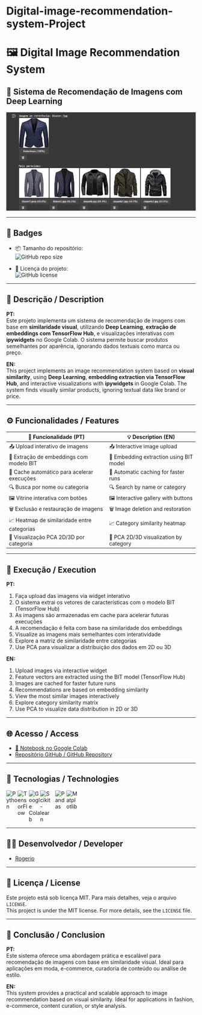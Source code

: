 # Digital-image-recommendation-system-Project

# 🖼️ Digital Image Recommendation System

## 🧠 Sistema de Recomendação de Imagens com Deep Learning


![Capa do Projeto - ](Recomendação-imagem.png)


---

## 🏅 Badges

- 📦 Tamanho do repositório:  
  ![GitHub repo size](https://img.shields.io/repo-size/Rogerio5/Digital-image-recommendation-system-Project)

- 📄 Licença do projeto:  
  ![GitHub license](https://img.shields.io/github/license/Rogerio5/Digital-image-recommendation-system-Project)

---

## 📖 Descrição / Description

**PT:**  
Este projeto implementa um sistema de recomendação de imagens com base em **similaridade visual**, utilizando **Deep Learning**, **extração de embeddings com TensorFlow Hub**, e visualizações interativas com **ipywidgets** no Google Colab. O sistema permite buscar produtos semelhantes por aparência, ignorando dados textuais como marca ou preço.

**EN:**  
This project implements an image recommendation system based on **visual similarity**, using **Deep Learning**, **embedding extraction via TensorFlow Hub**, and interactive visualizations with **ipywidgets** in Google Colab. The system finds visually similar products, ignoring textual data like brand or price.

---


## ⚙️ Funcionalidades / Features

| 🧩 Funcionalidade (PT)                      | 💡 Description (EN)                          |
|--------------------------------------------|----------------------------------------------|
| 📤 Upload interativo de imagens             | 📤 Interactive image upload                   |
| 🧠 Extração de embeddings com modelo BIT     | 🧠 Embedding extraction using BIT model       |
| 💾 Cache automático para acelerar execuções | 💾 Automatic caching for faster runs          |
| 🔍 Busca por nome ou categoria              | 🔍 Search by name or category                 |
| 🖼 Vitrine interativa com botões             | 🖼 Interactive gallery with buttons           |
| 🗑️ Exclusão e restauração de imagens        | 🗑️ Image deletion and restoration             |
| 📈 Heatmap de similaridade entre categorias | 📈 Category similarity heatmap                |
| 🎯 Visualização PCA 2D/3D por categoria     | 🎯 PCA 2D/3D visualization by category         |

---

## 🚀 Execução / Execution

**PT:**  
1. Faça upload das imagens via widget interativo  
2. O sistema extrai os vetores de características com o modelo BIT (TensorFlow Hub)  
3. As imagens são armazenadas em cache para acelerar futuras execuções  
4. A recomendação é feita com base na similaridade dos embeddings  
5. Visualize as imagens mais semelhantes com interatividade  
6. Explore a matriz de similaridade entre categorias  
7. Use PCA para visualizar a distribuição dos dados em 2D ou 3D

**EN:**  
1. Upload images via interactive widget  
2. Feature vectors are extracted using the BIT model (TensorFlow Hub)  
3. Images are cached for faster future runs  
4. Recommendations are based on embedding similarity  
5. View the most similar images interactively  
6. Explore category similarity matrix  
7. Use PCA to visualize data distribution in 2D or 3D

---

## 🌐 Acesso / Access

- [🔗 Notebook no Google Colab](https://colab.research.google.com/github/Rogerio5/Digital-image-recommendation-system-Project/blob/main/Digital_image_recommendation_system.ipynb)  
- [Repositório GitHub / GitHub Repository](https://github.com/Rogerio5/Digital-image-recommendation-system-Project)

---

## 🧰 Tecnologias / Technologies

<p>
  <img align="left" alt="Python" title="Python" width="30px" src="https://cdn.jsdelivr.net/gh/devicons/devicon@latest/icons/python/python-original.svg"/>
  <img align="left" alt="TensorFlow" title="TensorFlow" width="30px" src="https://cdn.jsdelivr.net/gh/devicons/devicon@latest/icons/tensorflow/tensorflow-original.svg"/>
  <img align="left" alt="Google Colab" title="Google Colab" width="30px" src="https://upload.wikimedia.org/wikipedia/commons/d/d0/Google_Colaboratory_SVG_Logo.svg"/>
  <img align="left" alt="Scikit-learn" title="Scikit-learn" width="30px" style="padding-right: 10px;" src="https://upload.wikimedia.org/wikipedia/commons/0/05/Scikit_learn_logo_small.svg"/>
  <img align="left" alt="Pandas" title="Pandas" width="30px" src="https://cdn.jsdelivr.net/gh/devicons/devicon@latest/icons/pandas/pandas-original.svg"/>
  <img align="left" alt="Matplotlib" title="Matplotlib" width="30px" src="https://cdn.jsdelivr.net/gh/devicons/devicon@latest/icons/matplotlib/matplotlib-original.svg"/>
</p>

<br clear="all"/>

---

## 👨‍💻 Desenvolvedor / Developer

- [Rogerio](https://github.com/Rogerio5)

---

## 📜 Licença / License

Este projeto está sob licença MIT. Para mais detalhes, veja o arquivo `LICENSE`.  
This project is under the MIT license. For more details, see the `LICENSE` file.

---

## 🏁 Conclusão / Conclusion

**PT:**  
Este sistema oferece uma abordagem prática e escalável para recomendação de imagens com base em similaridade visual. Ideal para aplicações em moda, e-commerce, curadoria de conteúdo ou análise de estilo.

**EN:**  
This system provides a practical and scalable approach to image recommendation based on visual similarity. Ideal for applications in fashion, e-commerce, content curation, or style analysis.
